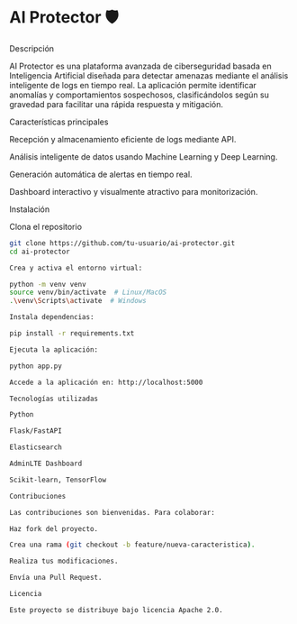 # AI Protector 🛡️



Descripción

AI Protector es una plataforma avanzada de ciberseguridad basada en Inteligencia Artificial diseñada para detectar amenazas mediante el análisis inteligente de logs en tiempo real. La aplicación permite identificar anomalías y comportamientos sospechosos, clasificándolos según su gravedad para facilitar una rápida respuesta y mitigación.

Características principales

Recepción y almacenamiento eficiente de logs mediante API.

Análisis inteligente de datos usando Machine Learning y Deep Learning.

Generación automática de alertas en tiempo real.

Dashboard interactivo y visualmente atractivo para monitorización.

Instalación

Clona el repositorio

```bash
git clone https://github.com/tu-usuario/ai-protector.git
cd ai-protector

Crea y activa el entorno virtual:

python -m venv venv
source venv/bin/activate  # Linux/MacOS
.\venv\Scripts\activate  # Windows

Instala dependencias:

pip install -r requirements.txt

Ejecuta la aplicación:

python app.py

Accede a la aplicación en: http://localhost:5000

Tecnologías utilizadas

Python

Flask/FastAPI

Elasticsearch

AdminLTE Dashboard

Scikit-learn, TensorFlow

Contribuciones

Las contribuciones son bienvenidas. Para colaborar:

Haz fork del proyecto.

Crea una rama (git checkout -b feature/nueva-caracteristica).

Realiza tus modificaciones.

Envía una Pull Request.

Licencia

Este proyecto se distribuye bajo licencia Apache 2.0.

